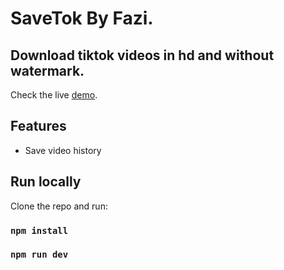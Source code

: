 # SaveTok By Fazi.

## Download tiktok videos in hd and without watermark.

Check the live [demo](https://savetok.vercel.app).

## Features

- Save video history

## Run locally

Clone the repo and run:

### `npm install`

### `npm run dev`
